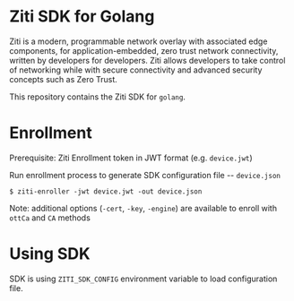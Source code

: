 # Ziti SDK for Golang

Ziti is a modern, programmable network overlay with associated edge components, for application-embedded, zero trust network connectivity, written by developers for developers. Ziti allows developers to take control of networking while with secure connectivity and advanced security concepts such as Zero Trust.

This repository contains the Ziti SDK for `golang`.

# Enrollment
Prerequisite: Ziti Enrollment token in JWT format (e.g. `device.jwt`)

Run enrollment process to generate SDK configuration file -- `device.json`

```
$ ziti-enroller -jwt device.jwt -out device.json
```

Note: additional options (`-cert`, `-key`, `-engine`) 
are available to enroll with `ottCa` and `CA` methods

# Using SDK

SDK is using `ZITI_SDK_CONFIG` environment variable to load configuration file.
